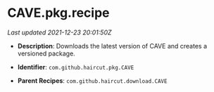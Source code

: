 # CAVE.pkg.recipe

_Last updated 2021-12-23 20:01:50Z_

- **Description**: Downloads the latest version of CAVE and creates a versioned package.

- **Identifier**: `com.github.haircut.pkg.CAVE`

- **Parent Recipes**: `com.github.haircut.download.CAVE`
